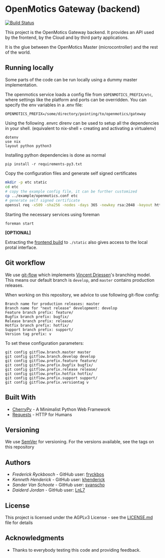 # OpenMotics Gateway (backend)

[![Build Status](https://travis-ci.org/openmotics/gateway.svg?branch=develop)](https://travis-ci.org/openmotics/gateway)

This project is the OpenMotics Gateway backend. It provides an API used by the frontend, by the Cloud and by third party applications. 

It is the glue between the OpenMotics Master (microcontroller) and the rest of the world.


## Running locally

Some parts of the code can be run locally using a dummy master implementation.

The openmotics service loads a config file from `$OPENMOTICS_PREFIX/etc`,
where settings like the platform and ports can be overridden. You can specify the env variables in a .env file:
```
OPENMOTICS_PREFIX=/some/directory/pointing/to/openmotics/gateway
```

Using the following .envrc direnv can be used to setup all the dependencies in your shell. (equivalent to nix-shell + creating and activating a virtualenv)
```
dotenv
use nix
layout python python3
```

Installing python dependencies is done as normal
```
pip install -r requirements-py3.txt
```

Copy the configuration files and generate self signed certificates
```sh
mkdir -p etc static
cd etc
# copy the example config file, it can be further customized
cp ../example/openmotics.conf etc
# generate self signed certificate
openssl req -x509 -sha256 -nodes -days 365 -newkey rsa:2048 -keyout https.key -out https.crt -subj '/CN=om-developer'
```

Starting the necessary services using foreman
```
foreman start
```

**[OPTIONAL]** 

Extracting the [frontend build](https://github.com/openmotics/frontend/releases/download/v1.13.5/gateway-frontend_1.13.5.tgz) to `./static` also gives access to the local protal interface.


## Git workflow

We use [git-flow](https://github.com/petervanderdoes/gitflow-avh) which implements [Vincent Driessen](http://nvie.com/posts/a-successful-git-branching-model/)'s
branching model. This means our default branch is `develop`, and `master` contains production releases.

When working on this repository, we advice to use following git-flow config:

```
Branch name for production releases: master
Branch name for "next release" development: develop
Feature branch prefix: feature/
Bugfix branch prefix: bugfix/
Release branch prefix: release/
Hotfix branch prefix: hotfix/
Support branch prefix: support/
Version tag prefix: v
```

To set these configuration parameters:

```
git config gitflow.branch.master master
git config gitflow.branch.develop develop
git config gitflow.prefix.feature feature/
git config gitflow.prefix.bugfix bugfix/
git config gitflow.prefix.release release/
git config gitflow.prefix.hotfix hotfix/
git config gitflow.prefix.support support/
git config gitflow.prefix.versiontag v
```

## Built With

* [CherryPy](http://cherrypy.org/) - A Minimalist Python Web Framework
* [Requests](http://docs.python-requests.org/en/master/) - HTTP for Humans

## Versioning

We use [SemVer](http://semver.org/) for versioning. For the versions available, see the tags on this repository

## Authors

* *Frederick Ryckbosch* - GitHub user: [fryckbos](https://github.com/fryckbos)
* *Kenneth Henderick* - GitHub user: [khenderick](https://github.com/khenderick)
* *Sander Van Schoote* - GitHub user: [svanscho](https://github.com/svanscho)
* *Daiderd Jordan* - GitHub user: [LnL7](https://github.com/LnL7)

## License

This project is licensed under the AGPLv3 License - see the [LICENSE.md](LICENSE.md) file for details

## Acknowledgments

* Thanks to everybody testing this code and providing feedback.
